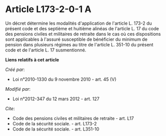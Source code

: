 # Article L173-2-0-1 A

Un décret détermine les modalités d'application de l'article L. 173-2 du présent code et des septième et huitième alinéas de
l'article L. 17 du code des pensions civiles et militaires de retraite dans le cas où ces dispositions sont applicables à
l'assuré susceptible de bénéficier du minimum de pension dans plusieurs régimes au titre de l'article L. 351-10 du présent
code et de l'article L. 17 susmentionné.

**Liens relatifs à cet article**

_Créé par_:

  - Loi n°2010-1330 du 9 novembre 2010 - art. 45 (V)

_Modifié par_:

  - Loi n°2012-347 du 12 mars 2012 - art. 127

_Cite_:

  - Code des pensions civiles et militaires de retraite - art. L17
  - Code de la sécurité sociale. - art. L173-2
  - Code de la sécurité sociale. - art. L351-10
